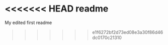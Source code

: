 <<<<<<< HEAD
readme
=======
My edited first readme
>>>>>>> e1f6272bf2d73ed08e3a30f86d46dc0170c21310
